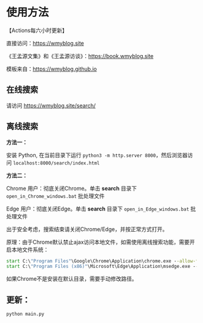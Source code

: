 # 使用方法

【Actions每六小时更新】

直接访问：https://wmyblog.site

《王孟源文集》和《王孟源访谈》：https://book.wmyblog.site

模板来自：https://wmyblog.github.io


## 在线搜索

请访问 https://wmyblog.site/search/

## 离线搜索

**方法一：**

安装 Python, 在当前目录下运行 `python3 -m http.server 8000`，然后浏览器访问 `localhost:8000/search/index.html`

**方法二：**

Chrome 用户：彻底关闭Chrome。单击 **search** 目录下 `open_in_Chrome_windows.bat` 批处理文件

Edge 用户：彻底关闭Edge。单击 **search** 目录下 `open_in_Edge_windows.bat` 批处理文件

出于安全考虑，搜索结束请关闭Chrome/Edge，并按正常方式打开。

原理：由于Chrome默认禁止ajax访问本地文件，如需使用离线搜索功能，需要开启本地文件系统：
```bat
start C:\"Program Files"\Google\Chrome\Application\chrome.exe --allow-file-access-from-files %cd%/index.html
start C:\"Program Files (x86)"\Microsoft\Edge\Application\msedge.exe --allow-file-access-from-files %cd%/index.html
```
如果Chrome不是安装在默认目录，需要手动修改路径。


## 更新：

```bash
python main.py
```
